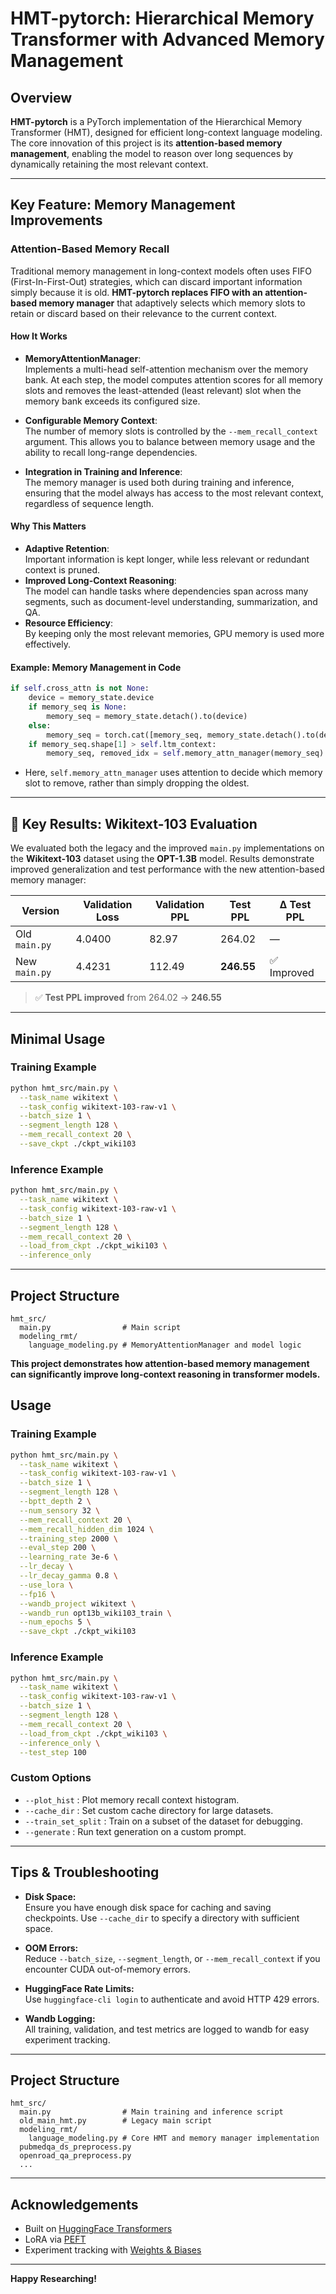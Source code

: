 # HMT-pytorch: Hierarchical Memory Transformer with Advanced Memory Management

## Overview

**HMT-pytorch** is a PyTorch implementation of the Hierarchical Memory Transformer (HMT), designed for efficient long-context language modeling. The core innovation of this project is its **attention-based memory management**, enabling the model to reason over long sequences by dynamically retaining the most relevant context.

---

## Key Feature: Memory Management Improvements

### Attention-Based Memory Recall

Traditional memory management in long-context models often uses FIFO (First-In-First-Out) strategies, which can discard important information simply because it is old. **HMT-pytorch replaces FIFO with an attention-based memory manager** that adaptively selects which memory slots to retain or discard based on their relevance to the current context.

#### How It Works

- **MemoryAttentionManager**:  
  Implements a multi-head self-attention mechanism over the memory bank. At each step, the model computes attention scores for all memory slots and removes the least-attended (least relevant) slot when the memory bank exceeds its configured size.

- **Configurable Memory Context**:  
  The number of memory slots is controlled by the `--mem_recall_context` argument. This allows you to balance between memory usage and the ability to recall long-range dependencies.

- **Integration in Training and Inference**:  
  The memory manager is used both during training and inference, ensuring that the model always has access to the most relevant context, regardless of sequence length.

#### Why This Matters

- **Adaptive Retention**:  
  Important information is kept longer, while less relevant or redundant context is pruned.
- **Improved Long-Context Reasoning**:  
  The model can handle tasks where dependencies span across many segments, such as document-level understanding, summarization, and QA.
- **Resource Efficiency**:  
  By keeping only the most relevant memories, GPU memory is used more effectively.

#### Example: Memory Management in Code

```python
if self.cross_attn is not None:
    device = memory_state.device
    if memory_seq is None:
        memory_seq = memory_state.detach().to(device)
    else:
        memory_seq = torch.cat([memory_seq, memory_state.detach().to(device)], dim=1)
    if memory_seq.shape[1] > self.ltm_context:
        memory_seq, removed_idx = self.memory_attn_manager(memory_seq)
```

- Here, `self.memory_attn_manager` uses attention to decide which memory slot to remove, rather than simply dropping the oldest.

---

## 🚀 Key Results: Wikitext-103 Evaluation

We evaluated both the legacy and the improved `main.py` implementations on the **Wikitext-103** dataset using the **OPT-1.3B** model. Results demonstrate improved generalization and test performance with the new attention-based memory manager:

| Version           | Validation Loss | Validation PPL | Test PPL | Δ Test PPL |
|-------------------|------------------|----------------|----------|-------------|
| Old `main.py`     | 4.0400           | 82.97          | 264.02   | —           |
| New `main.py`     | 4.4231           | 112.49         | **246.55** | ✅ Improved |

> ✅ **Test PPL improved** from 264.02 → **246.55**

---


## Minimal Usage

### Training Example

```bash
python hmt_src/main.py \
  --task_name wikitext \
  --task_config wikitext-103-raw-v1 \
  --batch_size 1 \
  --segment_length 128 \
  --mem_recall_context 20 \
  --save_ckpt ./ckpt_wiki103
```

### Inference Example

```bash
python hmt_src/main.py \
  --task_name wikitext \
  --task_config wikitext-103-raw-v1 \
  --batch_size 1 \
  --segment_length 128 \
  --mem_recall_context 20 \
  --load_from_ckpt ./ckpt_wiki103 \
  --inference_only
```

---

## Project Structure

```
hmt_src/
  main.py                # Main script
  modeling_rmt/
    language_modeling.py # MemoryAttentionManager and model logic
```

**This project demonstrates how attention-based memory management can significantly improve long-context reasoning in transformer models.**

## Usage

### Training Example

```bash
python hmt_src/main.py \
  --task_name wikitext \
  --task_config wikitext-103-raw-v1 \
  --batch_size 1 \
  --segment_length 128 \
  --bptt_depth 2 \
  --num_sensory 32 \
  --mem_recall_context 20 \
  --mem_recall_hidden_dim 1024 \
  --training_step 2000 \
  --eval_step 200 \
  --learning_rate 3e-6 \
  --lr_decay \
  --lr_decay_gamma 0.8 \
  --use_lora \
  --fp16 \
  --wandb_project wikitext \
  --wandb_run opt13b_wiki103_train \
  --num_epochs 5 \
  --save_ckpt ./ckpt_wiki103
```

### Inference Example

```bash
python hmt_src/main.py \
  --task_name wikitext \
  --task_config wikitext-103-raw-v1 \
  --batch_size 1 \
  --segment_length 128 \
  --mem_recall_context 20 \
  --load_from_ckpt ./ckpt_wiki103 \
  --inference_only \
  --test_step 100
```

### Custom Options

- `--plot_hist` : Plot memory recall context histogram.
- `--cache_dir` : Set custom cache directory for large datasets.
- `--train_set_split` : Train on a subset of the dataset for debugging.
- `--generate` : Run text generation on a custom prompt.

---

## Tips & Troubleshooting

- **Disk Space:**  
  Ensure you have enough disk space for caching and saving checkpoints. Use `--cache_dir` to specify a directory with sufficient space.

- **OOM Errors:**  
  Reduce `--batch_size`, `--segment_length`, or `--mem_recall_context` if you encounter CUDA out-of-memory errors.

- **HuggingFace Rate Limits:**  
  Use `huggingface-cli login` to authenticate and avoid HTTP 429 errors.

- **Wandb Logging:**  
  All training, validation, and test metrics are logged to wandb for easy experiment tracking.

---

## Project Structure

```
hmt_src/
  main.py                # Main training and inference script
  old_main_hmt.py        # Legacy main script
  modeling_rmt/
    language_modeling.py # Core HMT and memory manager implementation
  pubmedqa_ds_preprocess.py
  openroad_qa_preprocess.py
  ...
```

---

## Acknowledgements

- Built on [HuggingFace Transformers](https://github.com/huggingface/transformers)
- LoRA via [PEFT](https://github.com/huggingface/peft)
- Experiment tracking with [Weights & Biases](https://wandb.ai/)

---

**Happy Researching!**


